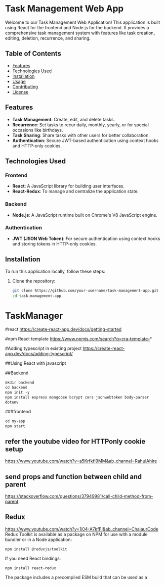 # Task Management Web App

Welcome to our Task Management Web Application! This application is built using React for the frontend and Node.js for the backend. It provides a comprehensive task management system with features like task creation, editing, deletion, recurrence, and sharing.

## Table of Contents

- [Features](#features)
- [Technologies Used](#technologies-used)
- [Installation](#installation)
- [Usage](#usage)
- [Contributing](#contributing)
- [License](#license)

## Features

- **Task Management**: Create, edit, and delete tasks.
- **Recurrence**: Set tasks to recur daily, monthly, yearly, or for special occasions like birthdays.
- **Task Sharing**: Share tasks with other users for better collaboration.
- **Authentication**: Secure JWT-based authentication using context hooks and HTTP-only cookies.

## Technologies Used

### Frontend

- **React**: A JavaScript library for building user interfaces.
- **React-Redux**: To manage and centralize the application state.

### Backend

- **Node.js**: A JavaScript runtime built on Chrome's V8 JavaScript engine.

### Authentication

- **JWT (JSON Web Token)**: For secure authentication using context hooks and storing tokens in HTTP-only cookies.

## Installation

To run this application locally, follow these steps:

1. Clone the repository:

   ```bash
   git clone https://github.com/your-username/task-management-app.git
   cd task-management-app

# TaskManager

#react 
https://create-react-app.dev/docs/getting-started

#npm  React template 
https://www.npmjs.com/search?q=cra-template-*

#Adding typescript in existing project
https://create-react-app.dev/docs/adding-typescript/


##Using React with javascript



##Backend 
``` 
mkdir backend
cd backend
npm init -y
npm install express mongoose bcrypt cors jsonwebtoken body-parser dotenv
```

###frontend 

```npx create-react-app my-app
cd my-app
npm start
```
## refer the youtube video for HTTPonly cookie setup
 https://www.youtube.com/watch?v=a5Krfkfl9MM&ab_channel=RahulAhire  


## send props and function between child and parent
https://stackoverflow.com/questions/37949981/call-child-method-from-parent

## Redux 
https://www.youtube.com/watch?v=1i04-A7kfFI&ab_channel=ChaiaurCode
Redux Toolkit is available as a package on NPM for use with a module bundler or in a Node application:

```
npm install @reduxjs/toolkit
```
If you need React bindings:
```
npm install react-redux
```
The package includes a precompiled ESM build that can be used as a <script type="module"> tag directly in the browser.

## icons 
https://react-icons.github.io/react-icons/

calender : https://www.youtube.com/watch?v=s9-K02CP8hw&ab_channel=DailyWebCoding

tailwind css
https://tailwindcss.com/docs/installation


## React Query 
https://tanstack.com/query/latest/docs/framework/react/guides/queries


UI initial ->
![alt text](image.png)
newUI initial ->
![alt text](image2.png)

